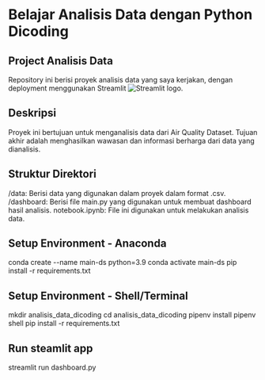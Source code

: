 # Belajar Analisis Data dengan Python Dicoding

## Project Analisis Data

Repository ini berisi proyek analisis data yang saya kerjakan, dengan deployment menggunakan Streamlit <img src="https://user-images.githubusercontent.com/7164864/217935870-c0bc60a3-6fc0-4047-b011-7b4c59488c91.png" alt="Streamlit logo"></img>.

## Deskripsi

Proyek ini bertujuan untuk menganalisis data dari Air Quality Dataset. Tujuan akhir adalah menghasilkan wawasan dan informasi berharga dari data yang dianalisis.

## Struktur Direktori
/data: Berisi data yang digunakan dalam proyek dalam format .csv.
/dashboard: Berisi file main.py yang digunakan untuk membuat dashboard hasil analisis.
notebook.ipynb: File ini digunakan untuk melakukan analisis data.


## Setup Environment - Anaconda
conda create --name main-ds python=3.9
conda activate main-ds
pip install -r requirements.txt


## Setup Environment - Shell/Terminal
mkdir analisis_data_dicoding
cd analisis_data_dicoding
pipenv install
pipenv shell
pip install -r requirements.txt


## Run steamlit app
streamlit run dashboard.py

